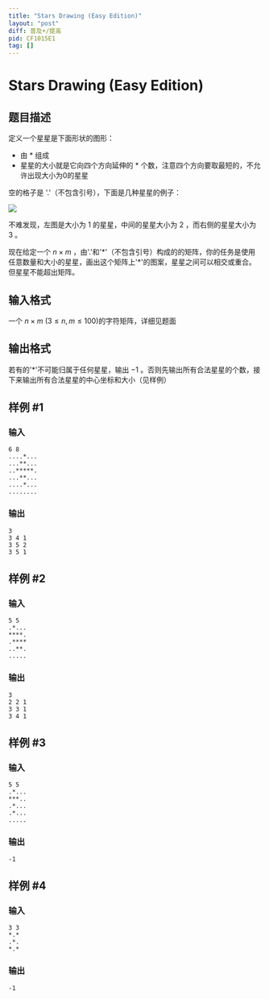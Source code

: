```yaml
---
title: "Stars Drawing (Easy Edition)"
layout: "post"
diff: 普及+/提高
pid: CF1015E1
tag: []
---
```


# Stars Drawing (Easy Edition)

## 题目描述

定义一个星星是下面形状的图形：

- 由 $*$ 组成
- 星星的大小就是它向四个方向延伸的 $*$ 个数，注意四个方向要取最短的，不允许出现大小为0的星星

空的格子是 '$.$'（不包含引号），下面是几种星星的例子：

![](https://cdn.luogu.com.cn/upload/vjudge_pic/CF1015E1/dbf078fd5a2d2cf23bed0e2a7fa98ea60f68c8e9.png)

不难发现，左图是大小为 $1$ 的星星，中间的星星大小为 $2$ ，而右侧的星星大小为 $3$ 。



现在给定一个 $n\times m$ ，由'.'和'\*'（不包含引号）构成的的矩阵，你的任务是使用任意数量和大小的星星，画出这个矩阵上'\*'的图案，星星之间可以相交或重合。但星星不能超出矩阵。

## 输入格式

一个 $n\times m$ $(3\le n,m\le100)$的字符矩阵，详细见题面

## 输出格式

若有的'\*'不可能归属于任何星星，输出 $-1$ 。否则先输出所有合法星星的个数，接下来输出所有合法星星的中心坐标和大小（见样例）

## 样例 #1

### 输入

```
6 8
....*...
...**...
..*****.
...**...
....*...
........

```

### 输出

```
3
3 4 1
3 5 2
3 5 1

```

## 样例 #2

### 输入

```
5 5
.*...
****.
.****
..**.
.....

```

### 输出

```
3
2 2 1
3 3 1
3 4 1

```

## 样例 #3

### 输入

```
5 5
.*...
***..
.*...
.*...
.....

```

### 输出

```
-1

```

## 样例 #4

### 输入

```
3 3
*.*
.*.
*.*

```

### 输出

```
-1

```

